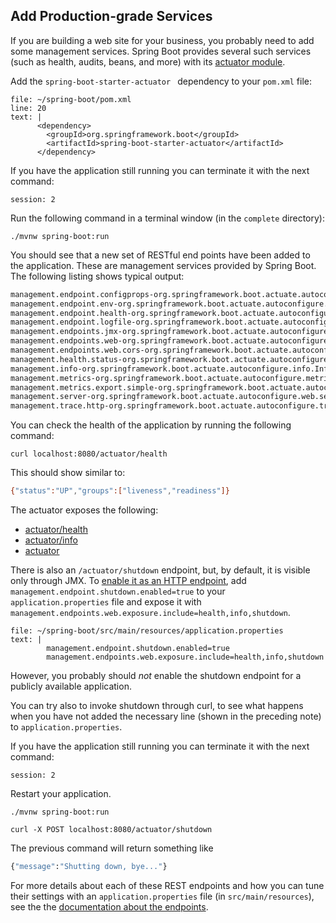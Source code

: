 

## Add Production-grade Services

If you are building a web site for your business, you probably need to add some management services. Spring Boot provides several such services (such as health, audits, beans, and more) with its [actuator module](https://docs.spring.io/spring-boot/docs/2.5.0/reference/htmlsingle/#production-ready).

Add the `spring-boot-starter-actuator ` dependency to your `pom.xml` file:
```editor:insert-lines-before-line
file: ~/spring-boot/pom.xml
line: 20
text: |
      <dependency>
        <groupId>org.springframework.boot</groupId>
        <artifactId>spring-boot-starter-actuator</artifactId>
      </dependency>
```

If you have the application still running you can terminate it with the next command:
```terminal:interrupt
session: 2
```
Run the following command in a terminal window (in the `complete` directory):

```execute-2
./mvnw spring-boot:run
```

You should see that a new set of RESTful end points have been added to the application. These are management services provided by Spring Boot. The following listing shows typical output:

```bash
management.endpoint.configprops-org.springframework.boot.actuate.autoconfigure.context.properties.ConfigurationPropertiesReportEndpointProperties
management.endpoint.env-org.springframework.boot.actuate.autoconfigure.env.EnvironmentEndpointProperties
management.endpoint.health-org.springframework.boot.actuate.autoconfigure.health.HealthEndpointProperties
management.endpoint.logfile-org.springframework.boot.actuate.autoconfigure.logging.LogFileWebEndpointProperties
management.endpoints.jmx-org.springframework.boot.actuate.autoconfigure.endpoint.jmx.JmxEndpointProperties
management.endpoints.web-org.springframework.boot.actuate.autoconfigure.endpoint.web.WebEndpointProperties
management.endpoints.web.cors-org.springframework.boot.actuate.autoconfigure.endpoint.web.CorsEndpointProperties
management.health.status-org.springframework.boot.actuate.autoconfigure.health.HealthIndicatorProperties
management.info-org.springframework.boot.actuate.autoconfigure.info.InfoContributorProperties
management.metrics-org.springframework.boot.actuate.autoconfigure.metrics.MetricsProperties
management.metrics.export.simple-org.springframework.boot.actuate.autoconfigure.metrics.export.simple.SimpleProperties
management.server-org.springframework.boot.actuate.autoconfigure.web.server.ManagementServerProperties
management.trace.http-org.springframework.boot.actuate.autoconfigure.trace.http.HttpTraceProperties
```
You can check the health of the application by running the following command:
```execute-1
curl localhost:8080/actuator/health
```
This should show similar to:
```bash
{"status":"UP","groups":["liveness","readiness"]}
```

The actuator exposes the following:
*   [actuator/health](http://localhost:8080/actuator/health)
*   [actuator/info](http://localhost:8080/actuator/info)
*   [actuator](http://localhost:8080/actuator)

There is also an `/actuator/shutdown` endpoint, but, by default, it is visible only through JMX. To [enable it as an HTTP endpoint](https://docs.spring.io/spring-boot/docs/2.5.0/reference/htmlsingle/#production-ready-endpoints-enabling-endpoints), add `management.endpoint.shutdown.enabled=true` to your `application.properties` file and expose it with `management.endpoints.web.exposure.include=health,info,shutdown`. 
```editor:append-lines-to-file
file: ~/spring-boot/src/main/resources/application.properties
text: |
        management.endpoint.shutdown.enabled=true
        management.endpoints.web.exposure.include=health,info,shutdown
```
However, you probably should *not* enable the shutdown endpoint for a publicly available application.

You can try also to invoke shutdown through curl, to see what happens when you have not added the necessary line (shown in the preceding note) to `application.properties`.

If you have the application still running you can terminate it with the next command:
```terminal:interrupt
session: 2
```
Restart your application.
```execute-2
./mvnw spring-boot:run
```

```execute-1
curl -X POST localhost:8080/actuator/shutdown
```
The previous command will return something like
```bash
{"message":"Shutting down, bye..."}
```

For more details about each of these REST endpoints and how you can tune their settings with an `application.properties` file (in `src/main/resources`), see the the [documentation about the endpoints](https://docs.spring.io/spring-boot/docs/2.5.0/reference/htmlsingle/#production-ready-endpoints).

